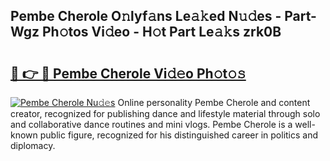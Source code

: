 ## Pembe Cherole O𝚗lyf𝚊ns Le𝚊𝚔ed N𝚞𝚍es - Part-Wgz Ph𝚘tos Vi𝚍eo - H𝚘t Part Le𝚊𝚔s zrk0B

# <h2><a href="http://hf3vsp.feru.top/?c=Pembe+Cherole">🔗 👉 🔴 Pembe Cherole Vi𝚍𝚎o Ph𝚘t𝚘𝚜</a></h2>

[![Pembe Cherole Nu𝚍𝚎s](https://i.imgur.com/0TWrTi3.gif)](http://hf3vsp.feru.top/?c=Pembe+Cherole)
Online personality Pembe Cherole and content creator, recognized for publishing dance and lifestyle material through solo and collaborative dance routines and mini vlogs. Pembe Cherole is a well-known public figure, recognized for his distinguished career in politics and diplomacy. 

